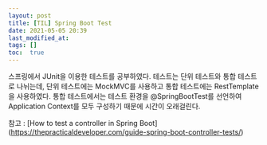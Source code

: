 ```yaml
---
layout: post
title: [TIL] Spring Boot Test
date: 2021-05-05 20:39
last_modified_at: 
tags: []
toc:  true
---
```

스프링에서 JUnit을 이용한 테스트를 공부하였다.
테스트는 단위 테스트와 통합 테스트로 나뉘는데,
단위 테스트에는 MockMVC를 사용하고
통합 테스트에는 RestTemplate을 사용하였다.
통합 테스트에서는 테스트 환경을 @SpringBootTest를 선언하여
Application Context를 모두 구성하기 때문에 시간이 오래걸린다.

참고 : [How to test a controller in Spring Boot] (https://thepracticaldeveloper.com/guide-spring-boot-controller-tests/)